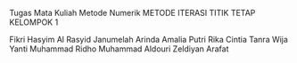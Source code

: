 Tugas Mata Kuliah Metode Numerik 
METODE ITERASI TITIK TETAP
KELOMPOK 1

Fikri Hasyim Al Rasyid
Janumelah
Arinda Amalia Putri
Rika Cintia
Tanra Wija Yanti
Muhammad Ridho
Muhammad Aldouri
Zeldiyan Arafat

